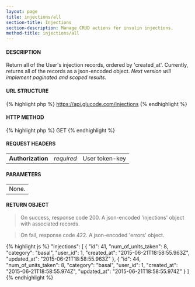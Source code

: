 ```yaml
---
layout: page
title: injections/all
section-title: Injections
section-description: Manage CRUD actions for insulin injections.
method-title: injections/all
---
```


#### DESCRIPTION
<p class="message">Return all of the User's injection records, ordered by 'created_at'. Currently, returns all of the records as a json-encoded object. <em>Next version will implement paginated and scoped results.</em></p>

#### URL STRUCTURE
{% highlight php %}
https://api.glucode.com/injections
{% endhighlight %}

#### HTTP METHOD
{% highlight php %}
GET
{% endhighlight %}

#### REQUEST HEADERS
<table>
  <tbody>
    <tr>
      <td><strong>Authorization</strong></td>
      <td><em>required</em></td>
      <td>User token-key</td>
    </tr>
  </tbody>
</table>

#### PARAMETERS
<table>
  <tbody>
    <tr>
      <td>None.</td>
    </tr>
  </tbody>
</table>

#### RETURN OBJECT
>On success, response code 200. A json-encoded 'injections' object with associated records.

>On fail, response code 422. A json-encoded 'errors' object.

{% highlight js %}
"injections": [
        {
            "id": 41,
            "num_of_units_taken": 8,
            "category": "basal",
            "user_id": 1,
            "created_at": "2015-06-21T18:58:55.963Z",
            "updated_at": "2015-06-21T18:58:55.963Z"
        },
        {
            "id": 44,
            "num_of_units_taken": 8,
            "category": "basal",
            "user_id": 1,
            "created_at": "2015-06-21T18:58:55.974Z",
            "updated_at": "2015-06-21T18:58:55.974Z"
        }
    ]
{% endhighlight %}

